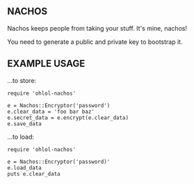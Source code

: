 NACHOS
------

Nachos keeps people from taking your stuff. It's mine, nachos!

You need to generate a public and private key to bootstrap it.

EXAMPLE USAGE
-------------

...to store:

    require 'ohlol-nachos'
    
    e = Nachos::Encryptor('password')
    e.clear_data = 'foo bar baz'
    e.secret_data = e.encrypt(e.clear_data)
    e.save_data

...to load:

    require 'ohlol-nachos'
    
    e = Nachos::Encryptor('password)'
    e.load_data
    puts e.clear_data
